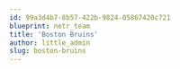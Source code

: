 ```yaml
---
id: 99a3d4b7-8b57-422b-9824-05867420c721
blueprint: netr_team
title: 'Boston Bruins'
author: little_admin
slug: boston-bruins
---
```

